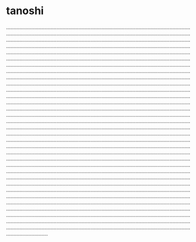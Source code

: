 # tanoshi
........................................................................................................................................................................................................................................................................................................................................................................................................................................................................................................................................................................................................................................................................................................................................................................................................................................................................................................................................................................................................................................................................................................................................................................................................................................................................................................................................................................................................................................................................................................................................................................................................................................................................................................................................................................................................................................................................................................................................................................................................................................................................................................................................................................................................................................................................................................................................................................................................................................................................................................................................................................................................................................................................................................................................................................................................................................................................................................................................................................................................................................................................................................................................................................................................................................................................................................................................................................................................................................................................................................................................................................................................................................................................................................................................................................................................................................................................................................................................................................................................................................................................................................................................................................................................................................................................................